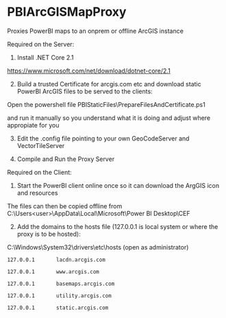 # PBIArcGISMapProxy
Proxies PowerBI maps to an onprem or offline ArcGIS instance


Required on the Server:


1. Install .NET Core 2.1

https://www.microsoft.com/net/download/dotnet-core/2.1

2. Build a trusted Certificate for arcgis.com etc and download static PowerBI ArcGIS files to be served to the clients:

Open the powershell file PBIStaticFiles\PrepareFilesAndCertificate.ps1

and run it manually so you understand what it is doing and adjust where appropiate for you

3. Edit the .config file pointing to your own GeoCodeServer and VectorTileServer

4. Compile and Run the Proxy Server


Required on the Client:

1. Start the PowerBI client online once so it can download the ArgGIS icon and resources

The files can then be copied offline from C:\Users\<user>\AppData\Local\Microsoft\Power BI Desktop\CEF

2. Add the domains to the hosts file (127.0.0.1 is local system or where the proxy is to be hosted):

C:\Windows\System32\drivers\etc\hosts (open as administrator)

	127.0.0.1       lacdn.arcgis.com
	
	127.0.0.1       www.arcgis.com
	
	127.0.0.1       basemaps.arcgis.com
	
	127.0.0.1       utility.arcgis.com
	
	127.0.0.1		static.arcgis.com

